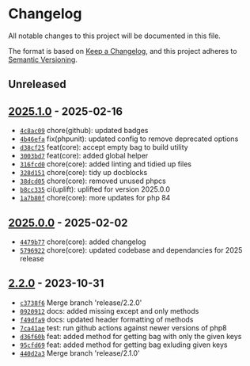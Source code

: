 # Changelog

All notable changes to this project will be documented in this file.

The format is based on [Keep a Changelog](https://keepachangelog.com/en/1.0.0/), and this project adheres to [Semantic Versioning](https://semver.org/spec/v2.0.0.html).

## Unreleased

## [2025.1.0](https://github.com/myerscode/utilities-bags/releases/tag/2025.1.0) - 2025-02-16

- [`4c8ac09`](https://github.com/myerscode/utilities-bags/commit/4c8ac09226e16086b3853ea066779097a5be839e) chore(github): updated badges
- [`4b46efa`](https://github.com/myerscode/utilities-bags/commit/4b46efac47c34bd640c768bc2beb5f7f7ef9f63f) fix(phpunit): updated config to remove deprecated options
- [`d38cf25`](https://github.com/myerscode/utilities-bags/commit/d38cf25aaaadee5703b3a1be7ecf31d2b8a58d25) feat(core): accept empty bag to build utility
- [`3003bd7`](https://github.com/myerscode/utilities-bags/commit/3003bd7119763068950992f930125394ca2c77a3) feat(core): added global helper
- [`316fcd0`](https://github.com/myerscode/utilities-bags/commit/316fcd0400d07fb7d438705f5248476e9caadbdb) chore(core): added linting and tidied up files
- [`328d151`](https://github.com/myerscode/utilities-bags/commit/328d15145bf1edc3c41830d1e19999da5b1cfe4a) chore(core): tidy up docblocks
- [`38dcd05`](https://github.com/myerscode/utilities-bags/commit/38dcd0549fe5d60b248a9be2a98d98df4638cd4f) chore(core): removed unused phpcs
- [`b8cc335`](https://github.com/myerscode/utilities-bags/commit/b8cc3350a90ca074a470b9848a67aee340bf7d6d) ci(uplift): uplifted for version 2025.0.0
- [`1a7b80f`](https://github.com/myerscode/utilities-bags/commit/1a7b80fde0fac5b5db3a68d1c0f1aae0b4b7aa38) chore(core): more updates for php 84

## [2025.0.0](https://github.com/myerscode/utilities-bags/releases/tag/2025.0.0) - 2025-02-02

- [`4479b77`](https://github.com/myerscode/utilities-bags/commit/4479b7714d0fe848aacce7a4a72cdc47492fe82b) chore(core): added changelog
- [`5796922`](https://github.com/myerscode/utilities-bags/commit/5796922ed764ac50b0e9c47baed616e5ba8a79c9) chore(core): updated codebase and dependancies for 2025 release

## [2.2.0](https://github.com/myerscode/utilities-bags/releases/tag/2.2.0) - 2023-10-31

- [`c3738f6`](https://github.com/myerscode/utilities-bags/commit/c3738f672c874932ff078245d40ccc5f94428884) Merge branch 'release/2.2.0'
- [`0920912`](https://github.com/myerscode/utilities-bags/commit/092091276115ee222f42125786897a9978a5770a) docs: added missing except and only methods
- [`f49dfa9`](https://github.com/myerscode/utilities-bags/commit/f49dfa9ec72435832752dd7979811f0348971452) docs: updated header formatting of methods
- [`7ca41ae`](https://github.com/myerscode/utilities-bags/commit/7ca41aea08a025c455e66159c089cffa849f8d73) test: run github actions against newer versions of php8
- [`d36f60b`](https://github.com/myerscode/utilities-bags/commit/d36f60b303903a2046dae3e4bf2ab871de1bc28d) feat: added method for getting bag with only the given keys
- [`95cfd69`](https://github.com/myerscode/utilities-bags/commit/95cfd698eebd235469275fe0717303b30f8991af) feat: added method for getting bag exluding given keys
- [`440d2a3`](https://github.com/myerscode/utilities-bags/commit/440d2a3c0ed34e87b1de60128cacf4b8c2a2f9ef) Merge branch 'release/2.1.0'
